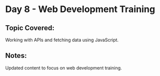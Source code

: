 # Day 8 - Web Development Training

## Topic Covered:
Working with APIs and fetching data using JavaScript.

## Notes:
Updated content to focus on web development training.
